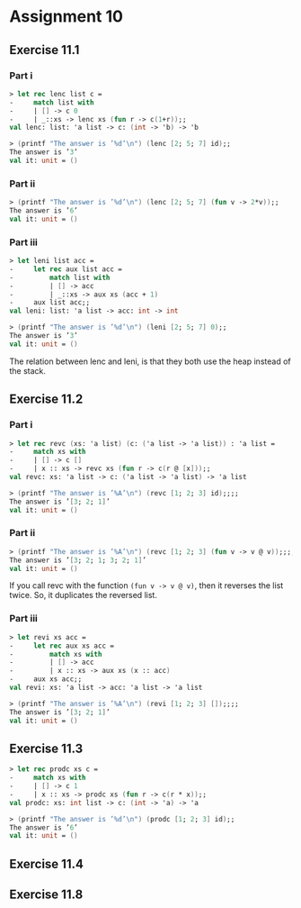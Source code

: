 # Assignment 10

## Exercise 11.1

### Part i

```fsharp
> let rec lenc list c =
-     match list with 
-     | [] -> c 0
-     | _::xs -> lenc xs (fun r -> c(1+r));;
val lenc: list: 'a list -> c: (int -> 'b) -> 'b

> (printf "The answer is ’%d’\n") (lenc [2; 5; 7] id);;
The answer is ’3’
val it: unit = ()
```

### Part ii

```fsharp
> (printf "The answer is ’%d’\n") (lenc [2; 5; 7] (fun v -> 2*v));;
The answer is ’6’
val it: unit = ()
```

### Part iii

```fsharp
> let leni list acc =
-     let rec aux list acc =
-         match list with
-         | [] -> acc
-         | _::xs -> aux xs (acc + 1)
-     aux list acc;;
val leni: list: 'a list -> acc: int -> int

> (printf "The answer is ’%d’\n") (leni [2; 5; 7] 0);;
The answer is ’3’
val it: unit = ()
```

The relation between lenc and leni, is that they both use the heap instead of the stack.

## Exercise 11.2

### Part i

```fsharp
> let rec revc (xs: 'a list) (c: ('a list -> 'a list)) : 'a list =
-     match xs with
-     | [] -> c []
-     | x :: xs -> revc xs (fun r -> c(r @ [x]));;
val revc: xs: 'a list -> c: ('a list -> 'a list) -> 'a list

> (printf "The answer is ’%A’\n") (revc [1; 2; 3] id);;;;
The answer is ’[3; 2; 1]’
val it: unit = ()
```

### Part ii

```fsharp
> (printf "The answer is ’%A’\n") (revc [1; 2; 3] (fun v -> v @ v));;;;
The answer is ’[3; 2; 1; 3; 2; 1]’
val it: unit = ()
```
If you call revc with the function `(fun v -> v @ v)`, then it reverses the list twice. So, it duplicates the reversed list.

### Part iii

```fsharp
> let revi xs acc =
-     let rec aux xs acc =
-         match xs with
-         | [] -> acc
-         | x :: xs -> aux xs (x :: acc)
-     aux xs acc;;
val revi: xs: 'a list -> acc: 'a list -> 'a list

> (printf "The answer is ’%A’\n") (revi [1; 2; 3] []);;;;
The answer is ’[3; 2; 1]’
val it: unit = ()
```

## Exercise 11.3

```fsharp
> let rec prodc xs c =
-     match xs with
-     | [] -> c 1
-     | x :: xs -> prodc xs (fun r -> c(r * x));;
val prodc: xs: int list -> c: (int -> 'a) -> 'a

> (printf "The answer is ’%d’\n") (prodc [1; 2; 3] id);;
The answer is ’6’
val it: unit = ()
```

## Exercise 11.4



## Exercise 11.8
